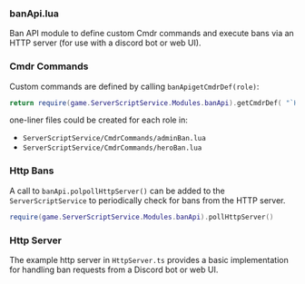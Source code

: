 ### banApi.lua
Ban API module to define custom Cmdr commands and execute bans via an HTTP server (for use with a discord bot or web UI).

### Cmdr Commands
Custom commands are defined by calling `banApigetCmdrDef(role)`:
```lua
return require(game.ServerScriptService.Modules.banApi).getCmdrDef( "`Hero` or `Admin`" )
```

one-liner files could be created for each role in:
- `ServerScriptService/CmdrCommands/adminBan.lua`
- `ServerScriptService/CmdrCommands/heroBan.lua`

### Http Bans
A call to `banApi.polpollHttpServer()` can be added to the `ServerScriptService` to periodically check for bans from the HTTP server.
```lua
require(game.ServerScriptService.Modules.banApi).pollHttpServer()
```

### Http Server
The example http server in `HttpServer.ts` provides a basic implementation for handling ban requests from a Discord bot or web UI.
